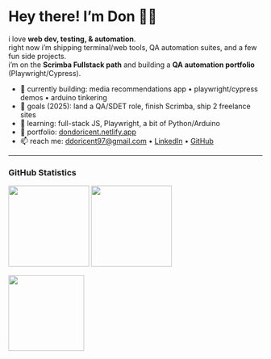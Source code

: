 <h1 align="left">Hey there! I’m Don 👋🏽 </h1>

i love **web dev, testing, & automation**.  
right now i’m shipping terminal/web tools, QA automation suites, and a few fun side projects.  
i’m on the **Scrimba Fullstack path** and building a **QA automation portfolio** (Playwright/Cypress).

- 🔭 currently building: media recommendations app • playwright/cypress demos • arduino tinkering  
- 🎯 goals (2025): land a QA/SDET role, finish Scrimba, ship 2 freelance sites  
- 🌱 learning: full-stack JS, Playwright, a bit of Python/Arduino  
- 💼 portfolio: [dondoricent.netlify.app](https://dondoricent.netlify.app)  
- 📫 reach me: ddoricent97@gmail.com • [LinkedIn](https://www.linkedin.com/in/donald-doricent) • [GitHub](https://github.com/Don-Doricent)

---

### GitHub Statistics
<p align="left">
  <img height="160" src="https://github-readme-stats.vercel.app/api?username=Don-Doricent&show_icons=true&theme=transparent&rank_icon=github&hide_border=true" />
  <img height="160" src="https://github-readme-stats.vercel.app/api/top-langs/?username=Don-Doricent&layout=compact&theme=transparent&hide_border=true&langs_count=8" />
</p>

<!-- optional streaks -->
<p align="left">
  <img height="150" src="https://streak-stats.demolab.com?user=Don-Doricent&theme=transparent&hide_border=true" />
</p>
